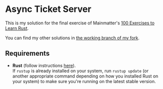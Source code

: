 # Async Ticket Server

This is my solution for the final exercise of Mainmatter's [100 Exercises to Learn Rust](https://github.com/mainmatter/100-exercises-to-learn-rust).

You can find my other solutions in [the working branch of my fork](https://github.com/skoocda/100-exercises-to-learn-rust/tree/skoo).

## Requirements

- **Rust** (follow instructions [here](https://www.rust-lang.org/tools/install)).\
  If `rustup` is already installed on your system, run `rustup update` (or another appropriate command depending on how you installed Rust on your system) to make sure you're running on the latest stable version.